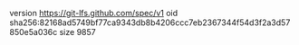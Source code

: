 version https://git-lfs.github.com/spec/v1
oid sha256:82168ad5749bf77ca9343db8b4206ccc7eb2367344f54d3f2a3d57850e5a036c
size 9857
